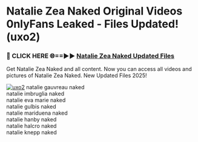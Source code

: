 # Natalie Zea Naked Original Videos 0nlyFans Leaked - Files Updated! (uxo2)

<h3>🔴 CLICK HERE 🌐==►► <a href="https://tinyurl.com/yckcrads" rel="nofollow">Natalie Zea Naked Updated Files</a></h3>

Get Natalie Zea Naked and all content. Now you can access all videos and pictures of Natalie Zea Naked. New Updated Files 2025!

[![uxo2](https://i.imgur.com/hpKpOFt.gif)](https://tinyurl.com/yckcrads)
natalie gauvreau naked<br>
natalie imbruglia naked<br>
natalie eva marie naked<br>
natalie gulbis naked<br>
natalie mariduena naked<br>
natalie hanby naked<br>
natalie halcro naked<br>
natalie knepp naked